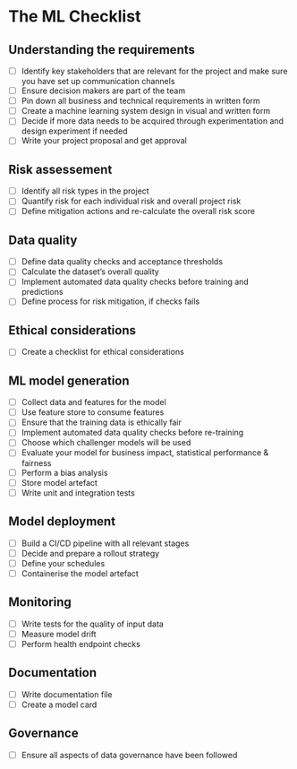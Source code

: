# The ML Checklist

 <!--- REMOVE ALL SECTIONS THAT ARE IRRELEVANT FOR A NEW PR --->

## Understanding the requirements
- [ ] Identify key stakeholders that are relevant for the project and make sure you have set up communication channels
- [ ] Ensure decision makers are part of the team
- [ ] Pin down all business and technical requirements in written form
- [ ] Create a machine learning system design in visual and written form
- [ ] Decide if more data needs to be acquired through experimentation and design experiment if needed
- [ ] Write your project proposal and get approval

## Risk assessement
- [ ] Identify all risk types in the project
- [ ] Quantify risk for each individual risk and overall project risk
- [ ] Define mitigation actions and re-calculate the overall risk score

## Data quality
- [ ] Define data quality checks and acceptance thresholds
- [ ] Calculate the dataset’s overall quality
- [ ] Implement automated data quality checks before training and predictions
- [ ] Define process for risk mitigation, if checks fails

## Ethical considerations
- [ ] Create a checklist for ethical considerations

## ML model generation
- [ ] Collect data and features for the model
- [ ] Use feature store to consume features
- [ ] Ensure that the training data is ethically fair
- [ ] Implement automated data quality checks before re-training
- [ ] Choose which challenger models will be used
- [ ] Evaluate your model for business impact, statistical performance & fairness
- [ ] Perform a bias analysis
- [ ] Store model artefact
- [ ] Write unit and integration tests

## Model deployment
- [ ] Build a CI/CD pipeline with all relevant stages
- [ ] Decide and prepare a rollout strategy
- [ ] Define your schedules
- [ ] Containerise the model artefact

## Monitoring
- [ ] Write tests for the quality of input data
- [ ] Measure model drift
- [ ] Perform health endpoint checks

## Documentation
- [ ] Write documentation file
- [ ] Create a model card

## Governance
- [ ] Ensure all aspects of data governance have been followed 
